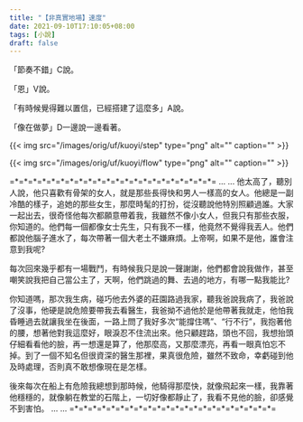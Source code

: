```yaml
---
title: "【非真實地場】速度"
date: 2021-09-10T17:10:05+08:00
tags: [小說]
draft: false
---
```


「節奏不錯」C說。

「恩」V說。

「有時候覺得難以置信，已經搭建了這麼多」A說。

「像在做夢」D一邊說一邊看著。

{{< img src="/images/orig/uf/kuoyi/step" type="png" alt="" caption="" >}}

{{< img src="/images/orig/uf/kuoyi/flow" type="png" alt="" caption="" >}}

=\*=\*=\*=\*=\*=\*=\*=\*=\*=\*=\*=\*=\*=\*=\*=\*=\*=\*=\*=\*=\*=\*=
... ...
他太高了，聽別人說，他只喜歡有骨架的女人，就是那些長得快和男人一樣高的女人。他總是一副冷酷的樣子，追她的那些女生，那麼時髦的打扮，從沒聽說他特別照顧過誰。大家一起出去，很奇怪他每次都願意帶着我，我雖然不像小女人，但我只有那些衣服，你知道的。他們每一個都像女士先生，只有我不一樣，他竟然不覺得我丟人。他們都說他腦子進水了，每次帶著一個大老土不嫌麻煩。上帝啊，如果不是他，誰會注意到我呢?

每次回來幾乎都有一場戰鬥，有時候我只是說一聲謝謝，他們都會說我做作，甚至嘲笑說我把自己當公主了，天啊，他們跳過的舞、去過的地方，有哪一點我能比?

你知道嗎，那次我生病，碰巧他去外婆的莊園路過我家，聽我爸說我病了，我爸說了沒事，他硬是說危險要帶我去看醫生，我爸拗不過他於是他帶著我就走，他怕我昏睡過去就讓我坐在後面，一路上問了我好多次“能撐住嗎”、“行不行”，我抱著他的腰，想著他對我這麼好，眼淚忍不住流出來。他只顧趕路，頭也不回，我想抬頭仔細看看他的臉，再一想還是算了，他那麼高，又那麼漂亮，再看一眼真怕忘不掉。到了一個不知名但很資深的醫生那裡，果真很危險，雖然不致命，幸虧碰到他及時處理，否則真不敢想像現在是怎樣。

後來每次在船上有危險我總想到那時候，他騎得那麼快，就像飛起來一樣，我靠著他穩穩的，就像躺在教堂的石階上，一切好像都靜止了，我看不見他的臉，卻感覺不到害怕。
... ...
=\*=\*=\*=\*=\*=\*=\*=\*=\*=\*=\*=\*=\*=\*=\*=\*=\*=\*=\*=\*=\*=\*=

